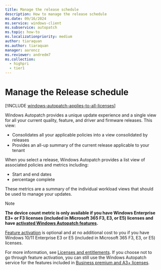 ```yaml
---
title: Manage the release schedule
description: How to manage the release schedule
ms.date: 09/16/2024
ms.service: windows-client
ms.subservice: autopatch
ms.topic: how-to
ms.localizationpriority: medium
author: tiaraquan
ms.author: tiaraquan
manager: aaroncz
ms.reviewer: andredm7
ms.collection:
  - highpri
  - tier1
---
```


# Manage the Release schedule

[!INCLUDE [windows-autopatch-applies-to-all-licenses](../includes/windows-autopatch-applies-to-all-licenses.md)]

Windows Autopatch provides a unique update experience and a single view for all your current quality, feature, and driver and firmware releases. This view:

- Consolidates all your applicable policies into a view consolidated by releases
- Provides an all-up summary of the current release applicable to your tenant

When you select a release, Windows Autopatch provides a list view of associated policies and metrics including:

- Start and end dates
- percentage complete

These metrics are a summary of the individual workload views that should be used to manage your updates.

> [!NOTE]
> **The device count metric is only available if you have Windows Enterprise E3+ or F3 licenses (included in Microsoft 365 F3, E3, or E5) licenses and have [activated Windows Autopatch features](../overview/windows-autopatch-overview.md#windows-enterprise-e3+-and-f3-licenses).**<p>[Feature activation](../prepare/windows-autopatch-feature-activation.md) is optional and at no additional cost to you if you have Windows 10/11 Enterprise E3 or E5 (included in Microsoft 365 F3, E3, or E5) licenses.</p><p>For more information, see [Licenses and entitlements](../prepare/windows-autopatch-prerequisites.md#licenses-and-entitlements). If you choose not to go through feature activation, you can still use the Windows Autopatch service for the features included in [Business premium and A3+ licenses](../overview/windows-autopatch-overview.md#business-premium-and-a3+-licenses).</p>

